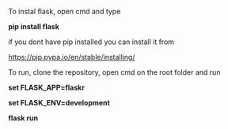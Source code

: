 To instal flask, open cmd and type 

<b/> pip install flask </b>



if you dont have pip installed you can install it from 

https://pip.pypa.io/en/stable/installing/


To run, clone the repository, open cmd on the root folder and run


<b/> set FLASK_APP=flaskr </b>

<b/> set FLASK_ENV=development </b>

<b/>  flask run </b>

